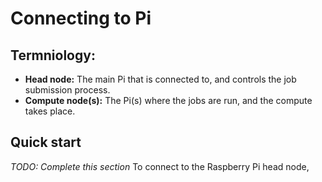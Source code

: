 # Connecting to Pi

## Termniology:
 * **Head node:** The main Pi that is connected to, and controls the job submission process.
 * **Compute node(s):** The Pi(s) where the jobs are run, and the compute takes place.

## Quick start
_TODO: Complete this section_
To connect to the Raspberry Pi head node, 
